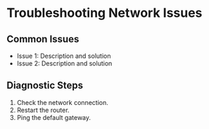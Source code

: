 # Troubleshooting Network Issues

## Common Issues
- Issue 1: Description and solution
- Issue 2: Description and solution

## Diagnostic Steps
1. Check the network connection.
2. Restart the router.
3. Ping the default gateway.
